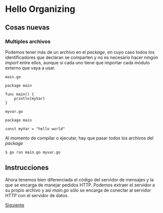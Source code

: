 # Hello Organizing

## Cosas nuevas

### Multiples archivos

Podemos tener más de un archivo en el _package_, en cuyo caso todos los
identificadores que declaran se comparten y no es necesario hacer ningún
_import_ entre ellos, aunque sí cada uno tiene que importar cada módulo
externo que vaya a usar.

`main.go`
```golang
package main

func main() {
	println(myVar)
}
```

`myvar.go`
```golang
package main

const myVar = "hello world"
```

Al momento de compilar o ejecutar, hay que pasar todos los archivos del
_package_

```bash
$ go run main.go myvar.go
```

## Instrucciones

Ahora tenemos bien diferenciada el código del servidor de mensajes y la
que se encarga de manejar pedidos HTTP. Podemos extraer el servidor a su
propio archivo y así _main.go_ sólo se encarga de conectar al servidor
HTTP con el servidor de datos.

[Siguiente](../08_Dependencies)
